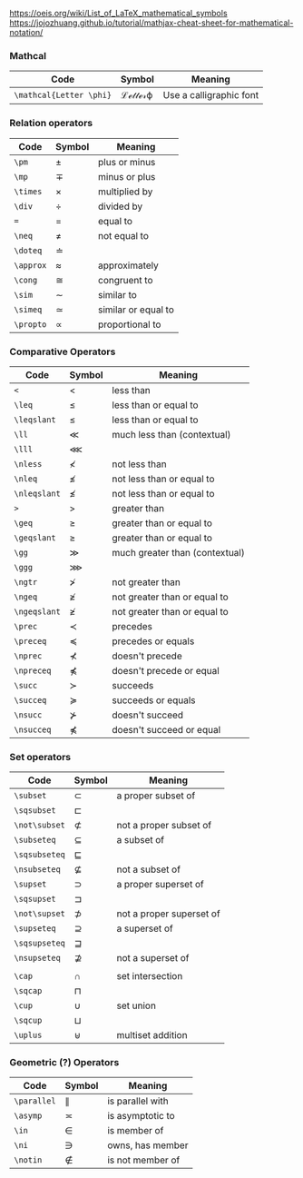 https://oeis.org/wiki/List_of_LaTeX_mathematical_symbols
https://jojozhuang.github.io/tutorial/mathjax-cheat-sheet-for-mathematical-notation/


### Mathcal
| Code                    | Symbol                 | Meaning                 |
| ----------------------- | ---------------------- | ----------------------- |
| `\mathcal{Letter \phi}` | $\mathcal{Letter\phi}$ | Use a calligraphic font |

### Relation operators
|Code|Symbol|Meaning|
|--|--|--|
|`\pm`|$\pm$|plus or minus|
|`\mp`|$\mp$|minus or plus|
|`\times`|$\times$|multiplied by|
|`\div`|$\div$|divided by|
|`=` | $=$ | equal to|
|`\neq`|$\neq$|not equal to|
|`\doteq` | $\doteq$ | |
|`\approx`|$\approx$|approximately|
|`\cong`|$\cong$|congruent to|
|`\sim`|$\sim$|similar to|
|`\simeq`|$\simeq$|similar or equal to|
|`\propto`|$\propto$|proportional to|

### Comparative Operators
|Code|Symbol|Meaning|
|--|--|--|
|`<`|$<$|less than|
|`\leq`|$\leq$|less than or equal to|
|`\leqslant`|$\leqslant$|less than or equal to|
|`\ll`|$\ll$|much less than (contextual)|
|`\lll`|$\lll$| |
|`\nless`|$\nless$|not less than|
|`\nleq`|$\nleq$|not less than or equal to|
|`\nleqslant`|$\nleqslant$|not less than or equal to|
|`>`|$>$|greater than|
|`\geq`|$\geq$|greater than or equal to|
|`\geqslant`|$\geqslant$|greater than or equal to|
|`\gg`|$\gg$|much greater than (contextual)|
|`\ggg`|$\ggg$| |
|`\ngtr`|$\ngtr$|not greater than|
|`\ngeq`|$\ngeq$|not greater than or equal to|
|`\ngeqslant`|$\ngeqslant$|not greater than or equal to|
|`\prec`|$\prec$|precedes|
|`\preceq`|$\preceq$|precedes or equals|
|`\nprec`|$\nprec$|doesn't precede|
|`\npreceq`|$\npreceq$|doesn't precede or equal|
|`\succ`|$\succ$|succeeds|
|`\succeq`|$\succeq$|succeeds or equals|
|`\nsucc`|$\nsucc$|doesn't succeed|
|`\nsucceq`|$\npreceq$|doesn't succeed or equal|

### Set operators
|Code|Symbol|Meaning|
|--|--|--|
|`\subset`|$\subset$|a proper subset of|
|`\sqsubset`|$\sqsubset$| |
|`\not\subset`|$\not\subset$|not a proper subset of|
|`\subseteq`|$\subseteq$|a subset of|
|`\sqsubseteq`|$\sqsubseteq$| |
|`\nsubseteq`|$\nsubseteq$|not a subset of|
|`\supset`|$\supset$|a proper superset of|
|`\sqsupset`|$\sqsupset$| |
|`\not\supset`|$\not\supset$|not a proper superset of|
|`\supseteq`|$\supseteq$|a superset of|
|`\sqsupseteq`|$\sqsupseteq$| |
|`\nsupseteq`|$\nsupseteq$|not a superset of|
||
|`\cap`|$\cap$|set intersection|
|`\sqcap`|$\sqcap$||
|`\cup`|$\cup$|set union|
|`\sqcup`|$\sqcup$||
|`\uplus`|$\uplus$|multiset addition|

### Geometric (?) Operators

|Code|Symbol|Meaning|
|--|--|--|
|`\parallel`|$\parallel$|is parallel with|
|`\asymp`|$\asymp$|is asymptotic to|
|`\in`|$\in$|is member of|
|`\ni`|$\ni$|owns, has member|
|`\notin`|$\notin$|is not member of|